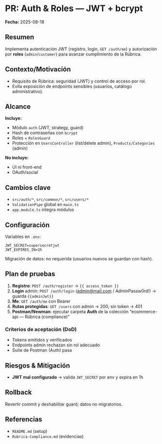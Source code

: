 
# PR: Auth & Roles — JWT + bcrypt
**Fecha:** 2025-08-18

## Resumen
Implementa autenticación JWT (registro, login, `GET /auth/me`) y autorización por **roles** (`admin`/`customer`) para avanzar cumplimiento de la Rúbrica.

## Contexto/Motivación
- Requisito de Rúbrica: seguridad (JWT) y control de acceso por rol.
- Evita exposición de endpoints sensibles (usuarios, catálogo administrativo).

## Alcance
**Incluye:**
- Módulo `auth` (JWT, strategy, guard)
- Hash de contraseñas con `bcrypt`
- Roles + `RolesGuard`
- Protección en `UsersController` (list/delete admin), `Products/Categories` (admin)

**No incluye:**
- UI ni front-end
- OAuth/social

## Cambios clave
- `src/auth/*`, `src/common/*`, `src/users/*`
- `ValidationPipe` global en `main.ts`
- `app.module.ts` integra módulos

## Configuración
Variables en `.env`:
```
JWT_SECRET=supersecretjwt
JWT_EXPIRES_IN=1h
```
Migración de datos: no requerida (usuarios nuevos se guardan con hash).

## Plan de pruebas
1. **Registro**: `POST /auth/register` → `{{ access_token }}`
2. **Login** admin: `POST /auth/login` (admin@mail.com / AdminPassw0rd!) → guarda `{{adminJwt}}`
3. **Me**: `GET /auth/me` con Bearer
4. **Rutas protegidas**: `GET /users` con admin → 200; sin token → 401
5. **Postman/Newman**: ejecutar carpeta **Auth** de la colección “ecommerce-api — Rúbrica (compliance)”

### Criterios de aceptación (DoD)
- Tokens emitidos y verificados
- Endpoints admin rechazan sin rol adecuado
- Suite de Postman (Auth) pasa

## Riesgos & Mitigación
- **JWT mal configurado** → valida `JWT_SECRET` por env y expira en 1h

## Rollback
Revertir commit y deshabilitar guard; datos no migratorios.

## Referencias
- `README.md` (setup)
- `Rubrica-Compliance.md` (evidencias)
